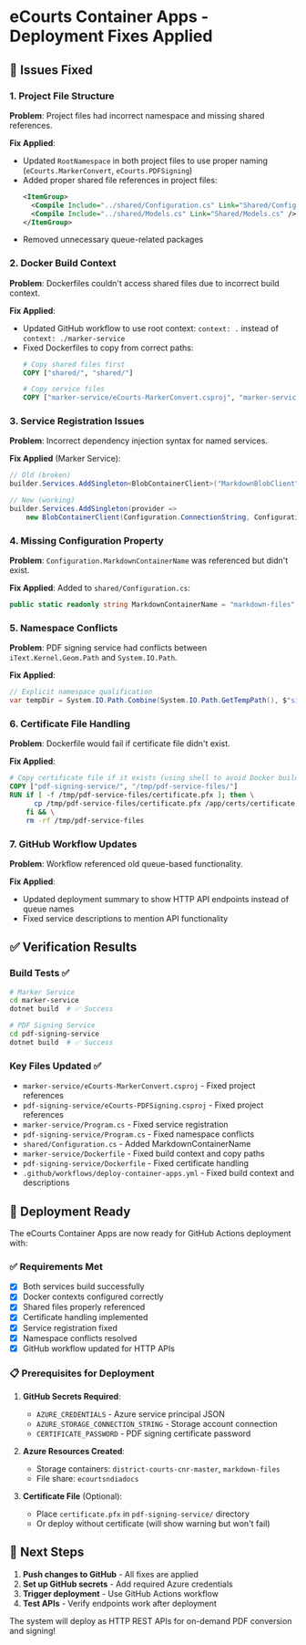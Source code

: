 # eCourts Container Apps - Deployment Fixes Applied

## 🎯 Issues Fixed

### 1. **Project File Structure**
**Problem**: Project files had incorrect namespace and missing shared references.

**Fix Applied**:
- Updated `RootNamespace` in both project files to use proper naming (`eCourts.MarkerConvert`, `eCourts.PDFSigning`)
- Added proper shared file references in project files:
  ```xml
  <ItemGroup>
    <Compile Include="../shared/Configuration.cs" Link="Shared/Configuration.cs" />
    <Compile Include="../shared/Models.cs" Link="Shared/Models.cs" />
  </ItemGroup>
  ```
- Removed unnecessary queue-related packages

### 2. **Docker Build Context**
**Problem**: Dockerfiles couldn't access shared files due to incorrect build context.

**Fix Applied**:
- Updated GitHub workflow to use root context: `context: .` instead of `context: ./marker-service`
- Fixed Dockerfiles to copy from correct paths:
  ```dockerfile
  # Copy shared files first
  COPY ["shared/", "shared/"]
  
  # Copy service files
  COPY ["marker-service/eCourts-MarkerConvert.csproj", "marker-service/"]
  ```

### 3. **Service Registration Issues**
**Problem**: Incorrect dependency injection syntax for named services.

**Fix Applied** (Marker Service):
```csharp
// Old (broken)
builder.Services.AddSingleton<BlobContainerClient>("MarkdownBlobClient", provider => ...)

// New (working)
builder.Services.AddSingleton(provider =>
    new BlobContainerClient(Configuration.ConnectionString, Configuration.PdfContainerName));
```

### 4. **Missing Configuration Property**
**Problem**: `Configuration.MarkdownContainerName` was referenced but didn't exist.

**Fix Applied**:
Added to `shared/Configuration.cs`:
```csharp
public static readonly string MarkdownContainerName = "markdown-files";
```

### 5. **Namespace Conflicts**
**Problem**: PDF signing service had conflicts between `iText.Kernel.Geom.Path` and `System.IO.Path`.

**Fix Applied**:
```csharp
// Explicit namespace qualification
var tempDir = System.IO.Path.Combine(System.IO.Path.GetTempPath(), $"signing_{request.RequestId}");
```

### 6. **Certificate File Handling**
**Problem**: Dockerfile would fail if certificate file didn't exist.

**Fix Applied**:
```dockerfile
# Copy certificate file if it exists (using shell to avoid Docker build failure)
COPY ["pdf-signing-service/", "/tmp/pdf-service-files/"]
RUN if [ -f /tmp/pdf-service-files/certificate.pfx ]; then \
      cp /tmp/pdf-service-files/certificate.pfx /app/certs/certificate.pfx; \
    fi && \
    rm -rf /tmp/pdf-service-files
```

### 7. **GitHub Workflow Updates**
**Problem**: Workflow referenced old queue-based functionality.

**Fix Applied**:
- Updated deployment summary to show HTTP API endpoints instead of queue names
- Fixed service descriptions to mention API functionality

## ✅ Verification Results

### Build Tests ✅
```bash
# Marker Service
cd marker-service
dotnet build  # ✅ Success

# PDF Signing Service  
cd pdf-signing-service
dotnet build  # ✅ Success
```

### Key Files Updated ✅
- `marker-service/eCourts-MarkerConvert.csproj` - Fixed project references
- `pdf-signing-service/eCourts-PDFSigning.csproj` - Fixed project references
- `marker-service/Program.cs` - Fixed service registration
- `pdf-signing-service/Program.cs` - Fixed namespace conflicts
- `shared/Configuration.cs` - Added MarkdownContainerName
- `marker-service/Dockerfile` - Fixed build context and copy paths
- `pdf-signing-service/Dockerfile` - Fixed certificate handling
- `.github/workflows/deploy-container-apps.yml` - Fixed build context and descriptions

## 🚀 Deployment Ready

The eCourts Container Apps are now ready for GitHub Actions deployment with:

### ✅ **Requirements Met**
- [x] Both services build successfully
- [x] Docker contexts configured correctly
- [x] Shared files properly referenced
- [x] Certificate handling implemented
- [x] Service registration fixed
- [x] Namespace conflicts resolved
- [x] GitHub workflow updated for HTTP APIs

### 📋 **Prerequisites for Deployment**
1. **GitHub Secrets Required**:
   - `AZURE_CREDENTIALS` - Azure service principal JSON
   - `AZURE_STORAGE_CONNECTION_STRING` - Storage account connection
   - `CERTIFICATE_PASSWORD` - PDF signing certificate password

2. **Azure Resources Created**:
   - Storage containers: `district-courts-cnr-master`, `markdown-files`
   - File share: `ecourtsndiadocs`

3. **Certificate File** (Optional):
   - Place `certificate.pfx` in `pdf-signing-service/` directory
   - Or deploy without certificate (will show warning but won't fail)

## 🎯 Next Steps

1. **Push changes to GitHub** - All fixes are applied
2. **Set up GitHub secrets** - Add required Azure credentials
3. **Trigger deployment** - Use GitHub Actions workflow
4. **Test APIs** - Verify endpoints work after deployment

The system will deploy as HTTP REST APIs for on-demand PDF conversion and signing! 
